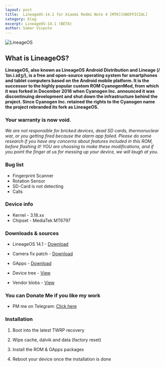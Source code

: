 ```yaml
---
layout: post
title:  LineageOS-14.1 for Xiaomi Redmi Note 4 [MTK][UNOFFICIAL]
category: blog
excerpt: LineageOS-14.1 (BETA)
author: Samar Vispute
---
```


![LineageOS](http://samarv-121.github.io/images/lineageos.png)

## What is LineageOS?
**LineageOS, also known as LineageOS Android Distribution and Lineage (/ˈlɪn.i.ɪdʒ/), is a free and open-source operating system for smartphones and tablet computers
based on the Android mobile platform. It is the successor to the highly popular custom ROM CyanogenMod, from which it was forked in December 2016 when Cyanogen Inc.
announced it was discontinuing development and shut down the infrastructure behind the project. Since Cyanogen Inc. retained the rights to the Cyanogen name the project rebranded its fork as LineageOS.**

### Your warranty is now void.
_We are not responsible for bricked devices, dead SD cards, thermonuclear war, or you getting fired because the alarm app failed.
Please do some research if you have any concerns about features included in this ROM, before flashing it!
YOU are choosing to make these modifications, and if you point the finger at us for messing up your device, we will laugh at you._

### Bug list
* Fingerprint Scanner
* Rotation Sensor
* SD-Card is not detecting
* Calls

### Device info
* Kernel - 3.18.xx
* Chipset - MediaTek MT6797

### Downloads & sources
* LineageOS 14.1 - [Download](https://www.androidfilehost.com/?fid=961840155545588213)
* Camera fix patch - [Download](https://androidfilehost.com/?fid=745425885120756749)

* GApps - [Download](http://opengapps.org/?download=true&arch=arm&api=7.1&variant=nano)

* Device tree - [View](https://github.com/SamarV-121/android_device_xiaomi_nikel)
* Vendor blobs - [View](https://github.com/SamarV-121/android_vendor_xiaomi_nikel)

### You can Donate Me if you like my work
* PM me on Telegram: [Click here](https://web.telegram.org/#/im?p=@SamarV121)

### Installation
1) Boot into the latest TWRP recovery

2) Wipe cache, dalvik and data (factory reset)

3) Install the ROM & GApps packages

4) Reboot your device once the installation is done
